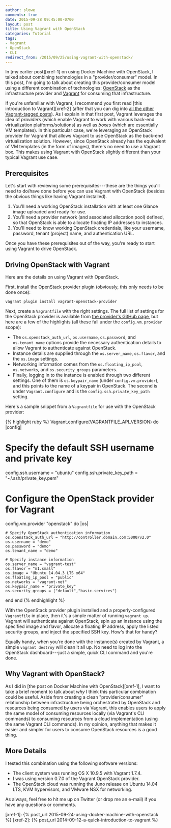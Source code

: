 ```yaml
---
author: slowe
comments: true
date: 2015-09-28 09:45:00-0700
layout: post
title: Using Vagrant with OpenStack
categories: Tutorial
tags:
- Vagrant
- OpenStack
- CLI
redirect_from: /2015/09/25/using-vagrant-with-openstack/
---
```


In [my earlier post][xref-1] on using Docker Machine with OpenStack, I talked about combining technologies in a "provider/consumer" model. In this post, I'm going to talk about creating this provider/consumer model using a different combination of technologies: [OpenStack][link-1] as the infrastructure provider and [Vagrant][link-2] for consuming that infrastructure.

If you're unfamiliar with Vagrant, I recommend you first read [this introduction to Vagrant][xref-2] (after that you can dig into [all the other Vagrant-tagged posts][link-4]). As I explain in that first post, Vagrant leverages the idea of _providers_ (which enable Vagrant to work with various back-end virtualization platforms/solutions) as well as _boxes_ (which are essentially VM templates). In this particular case, we're leveraging an OpenStack provider for Vagrant that allows Vagrant to use OpenStack as the back-end virtualization solution. However, since OpenStack already has the equivalent of VM templates (in the form of images), there's no need to use a Vagrant box. This makes using Vagrant with OpenStack slightly different than your typical Vagrant use case.

## Prerequisites

Let's start with reviewing some prerequisites---these are the things you'll need to do/have done before you can use Vagrant with OpenStack (besides the obvious things like having Vagrant installed).

1. You'll need a working OpenStack installation with at least one Glance image uploaded and ready for use.
2. You'll need a provider network (and associated allocation pool) defined, so that OpenStack is able to allocate floating IP addresses to instances.
3. You'll need to know working OpenStack credentials, like your username, password, tenant (project) name, and authentication URL.

Once you have these prerequisites out of the way, you're ready to start using Vagrant to drive OpenStack.

## Driving OpenStack with Vagrant

Here are the details on using Vagrant with OpenStack.

First, install the OpenStack provider plugin (obviously, this only needs to be done once):

    vagrant plugin install vagrant-openstack-provider

Next, create a `Vagrantfile` with the right settings. The full list of settings for the OpenStack provider is available from [the provider's GitHub page][link-3], but here are a few of the highlights (all these fall under the `config.vm.provider` scope):

* The `os.openstack_auth_url`, `os.username`, `os.password`, and `os.tenant_name` options provide the necessary authentication details to allow Vagrant to authenticate against OpenStack.
* Instance details are supplied through the `os.server_name`, `os.flavor`, and the `os.image` settings.
* Networking information comes from the `os.floating_ip_pool`, `os.networks`, and `os.security_groups` parameters.
* Finally, logging in to the instance is enabled through two different settings. One of them is `os.keypair_name` (under `config.vm.provider`), and this points to the name of a keypair in OpenStack. The second is under `Vagrant.configure` and is the `config.ssh.private_key_path` setting.

Here's a sample snippet from a `Vagrantfile` for use with the OpenStack provider:

{% highlight ruby %}
Vagrant.configure(VAGRANTFILE_API_VERSION) do |config|

  # Specify the default SSH username and private key
  config.ssh.username = "ubuntu"
  config.ssh.private_key_path = "~/.ssh/private_key.pem"

  # Configure the OpenStack provider for Vagrant
  config.vm.provider "openstack" do |os|

    # Specify OpenStack authentication information
    os.openstack_auth_url = "http://controller.domain.com:5000/v2.0"
    os.username = "demo"
    os.password = "demo"
    os.tenant_name = "demo"

    # Specify instance information
    os.server_name = "vagrant-test"
    os.flavor = "m1.small"
    os.image = "Ubuntu 14.04.3 LTS x64"
    os.floating_ip_pool = "public"
    os.networks = "vagrant-net"
    os.keypair_name = "private_key"
    os.security_groups = ["default","basic-services"]
  end
end
{% endhighlight %}

With the OpenStack provider plugin installed and a properly-configured `Vagrantfile` in place, then it's a simple matter of running `vagrant up`. Vagrant will authenticate against OpenStack, spin up an instance using the specified image and flavor, allocate a floating IP address, apply the listed security groups, and inject the specified SSH key. How's that for handy?

Equally handy, when you're done with the instance(s) created by Vagrant, a simple `vagrant destroy` will clean it all up. No need to log into the OpenStack dashboard---just a simple, quick CLI command and you're done.

## Why Vagrant with OpenStack?

As I did in [the post on Docker Machine with OpenStack][xref-1], I want to take a brief moment to talk about _why_ I think this particular combination could be useful. Aside from creating a clean "provider/consumer" relationship between infrastructure being orchestrated by OpenStack and resources being consumed by users via Vagrant, this enables users to apply the same model of consuming resources locally (via Vagrant's CLI commands) to consuming resources from a cloud implementation (using the same Vagrant CLI commands). In my opinion, anything that makes it easier and simpler for users to consume OpenStack resources is a good thing.

## More Details

I tested this combination using the following software versions:

* The client system was running OS X 10.9.5 with Vagrant 1.7.4.
* I was using version 0.7.0 of the Vagrant OpenStack provider.
* The OpenStack cloud was running the Juno release on Ubuntu 14.04 LTS, KVM hypervisors, and VMware NSX for networking.

As always, feel free to hit me up on Twitter (or drop me an e-mail) if you have any questions or comments.


[link-1]: http://www.openstack.org/
[link-2]: http://www.vagrantup.com/
[link-3]: https://github.com/ggiamarchi/vagrant-openstack-provider/
[link-4]: http://blog.scottlowe.org/tags/#Vagrant
[xref-1]: {% post_url 2015-09-24-using-docker-machine-with-openstack %}
[xref-2]: {% post_url 2014-09-12-a-quick-introduction-to-vagrant %}
